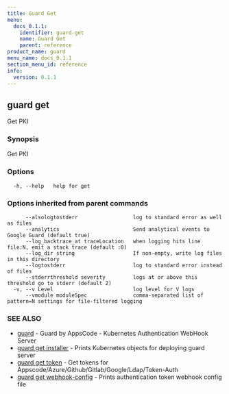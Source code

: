 ```yaml
---
title: Guard Get
menu:
  docs_0.1.1:
    identifier: guard-get
    name: Guard Get
    parent: reference
product_name: guard
menu_name: docs_0.1.1
section_menu_id: reference
info:
  version: 0.1.1
---
```


## guard get

Get PKI

### Synopsis

Get PKI

### Options

```
  -h, --help   help for get
```

### Options inherited from parent commands

```
      --alsologtostderr                  log to standard error as well as files
      --analytics                        Send analytical events to Google Guard (default true)
      --log_backtrace_at traceLocation   when logging hits line file:N, emit a stack trace (default :0)
      --log_dir string                   If non-empty, write log files in this directory
      --logtostderr                      log to standard error instead of files
      --stderrthreshold severity         logs at or above this threshold go to stderr (default 2)
  -v, --v Level                          log level for V logs
      --vmodule moduleSpec               comma-separated list of pattern=N settings for file-filtered logging
```

### SEE ALSO

* [guard](/docs/0.1.1/reference/guard)	 - Guard by AppsCode - Kubernetes Authentication WebHook Server
* [guard get installer](/docs/0.1.1/reference/guard_get_installer)	 - Prints Kubernetes objects for deploying guard server
* [guard get token](/docs/0.1.1/reference/guard_get_token)	 - Get tokens for Appscode/Azure/Github/Gitlab/Google/Ldap/Token-Auth
* [guard get webhook-config](/docs/0.1.1/reference/guard_get_webhook-config)	 - Prints authentication token webhook config file

